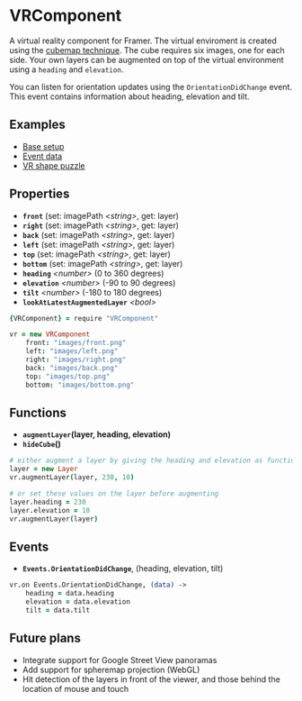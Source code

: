 # VRComponent

A virtual reality component for Framer. The virtual enviroment is created using the [cubemap technique](https://en.wikipedia.org/wiki/Cube_mapping). The cube requires six images, one for each side. Your own layers can be augmented on top of the virtual environment using a `heading` and `elevation`.

You can listen for orientation updates using the `OrientationDidChange` event. This event contains information about heading, elevation and tilt.

## Examples
- [Base setup](http://share.framerjs.com/nbm68qngj9oi/)
- [Event data](http://share.framerjs.com/6ui2dok637qt/)
- [VR shape puzzle](http://share.framerjs.com/vfa1wqhsqldw/)

## Properties
- **`front`** (set: imagePath *\<string>*, get: layer)
- **`right`** (set: imagePath *\<string>*, get: layer)
- **`back`** (set: imagePath *\<string>*, get: layer)
- **`left`** (set: imagePath *\<string>*, get: layer)
- **`top`** (set: imagePath *\<string>*, get: layer)
- **`bottom`** (set: imagePath *\<string>*, get: layer)
- **`heading`** *\<number>* (0 to 360 degrees)
- **`elevation`** *\<number>* (-90 to 90 degrees)
- **`tilt`** *\<number>* (-180 to 180 degrees)
- **`lookAtLatestAugmentedLayer`** *\<bool>*

```coffee
{VRComponent} = require "VRComponent"

vr = new VRComponent
	front: "images/front.png"
	left: "images/left.png"
	right: "images/right.png"
	back: "images/back.png"
	top: "images/top.png"
	bottom: "images/bottom.png"
```

## Functions
- **`augmentLayer`(**layer, heading, elevation**)**
- **`hideCube`()**

```coffee
# either augment a layer by giving the heading and elevation as function parameters
layer = new Layer
vr.augmentLayer(layer, 230, 10)

# or set these values on the layer before augmenting
layer.heading = 230
layer.elevation = 10
vr.augmentLayer(layer)
```

## Events
- **`Events.OrientationDidChange`**, (heading, elevation, tilt)

```coffee
vr.on Events.OrientationDidChange, (data) ->
	heading = data.heading
	elevation = data.elevation
	tilt = data.tilt
```

## Future plans
- Integrate support for Google Street View panoramas
- Add support for spheremap projection (WebGL)
- Hit detection of the layers in front of the viewer, and those behind the location of mouse and touch
